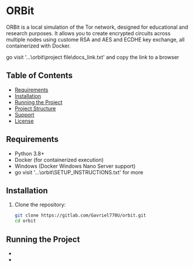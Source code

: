 # ORBit

ORBit is a local simulation of the Tor network, designed for educational and research purposes. 
It allows you to create encrypted circuits across multiple nodes using custome RSA and AES and ECDHE key exchange, all containerized with Docker.

go visit '...\orbit\project file\docs_link.txt' and copy the link to a browser
## Table of Contents

- [Requirements](#requirements)
- [Installation](#installation)
- [Running the Project](#running-the-project)
- [Project Structure](#project-structure)
- [Support](#support)
- [License](#license)

## Requirements

- Python 3.8+
- Docker (for containerized execution)
- Windows (Docker Windows Nano Server support)
- go visit '...\orbit\SETUP_INSTRUCTIONS.txt' for more

## Installation

1. Clone the repository:
   ```bash
   git clone https://gitlab.com/Gavriel770U/orbit.git
   cd orbit

## Running the Project


-
-